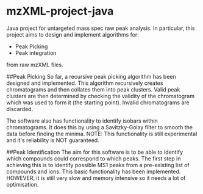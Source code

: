 # mzXML-project-java
Java project for untargeted mass spec raw peak analysis. In particular, this project aims to design and implement 
algorithms for:
- Peak Picking
- Peak integration

from raw mzXML files.

##Peak Picking
So far, a recursive peak picking algorithm has been designed and implemented. This algorithm recursively creates 
chromatograms and then collates them into peak clusters. Valid peak clusters are then determined by checking the validity
 of the chromatogram which was used to form it (the starting point). Invalid chromatograms are discarded. 

The software also has functionality to identify isobars within chromatograms. It does this by using a Savitzky-Golay 
filter to smooth the data before finding the minima. NOTE: This functionality is still experimental and it's reliability
is NOT guaranteed.

##Peak Identification
The aim for this software is to be able to identify which compounds could correspond to which peaks. The first step in 
achieving this is to identify possible MS1 peaks from a pre-existing list of compounds and ions. This basic functionality
 has been implemented. HOWEVER, it is still very slow and memory intensive so it needs a lot of optimisation.